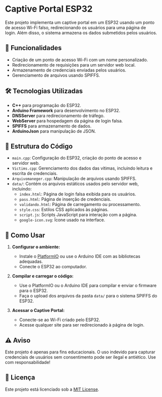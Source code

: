 # Captive Portal ESP32

Este projeto implementa um captive portal em um ESP32 usando um ponto de acesso Wi-Fi falso, redirecionando os usuários para uma página de login. Além disso, o sistema armazena os dados submetidos pelos usuários.

## 📌 Funcionalidades

- Criação de um ponto de acesso Wi-Fi com um nome personalizado.
- Redirecionamento de requisições para um servidor web local.
- Armazenamento de credenciais enviadas pelos usuários.
- Gerenciamento de arquivos usando SPIFFS.

## 🛠️ Tecnologias Utilizadas

- **C++** para programação do ESP32.
- **Arduino Framework** para desenvolvimento no ESP32.
- **DNSServer** para redirecionamento de tráfego.
- **WebServer** para hospedagem da página de login falsa.
- **SPIFFS** para armazenamento de dados.
- **ArduinoJson** para manipulação de JSON.

## 📂 Estrutura do Código

- `main.cpp`: Configuração do ESP32, criação do ponto de acesso e servidor web.
- `Victims.cpp`: Gerenciamento dos dados das vítimas, incluindo leitura e escrita de credenciais.
- `Arquivomaneger.cpp`: Manipulação de arquivos usando SPIFFS.
- `data/`: Contém os arquivos estáticos usados pelo servidor web, incluindo:
  - `index.html`: Página de login falsa exibida para os usuários.
  - `pass.html`: Página de inserção de credenciais.
  - `validando.html`: Página de carregamento ou processamento.
  - `style.css`: Estilos CSS aplicados às páginas.
  - `script.js`: Scripts JavaScript para interação com a página.
  - `google-icon.svg`: Ícone usado na interface.

## 🚀 Como Usar

1. **Configurar o ambiente:**
   - Instale o [PlatformIO](https://platformio.org/) ou use o Arduino IDE com as bibliotecas adequadas.
   - Conecte o ESP32 ao computador.

2. **Compilar e carregar o código:**
   - Use o PlatformIO ou o Arduino IDE para compilar e enviar o firmware para o ESP32.
   - Faça o upload dos arquivos da pasta `data/` para o sistema SPIFFS do ESP32.

3. **Acessar o Captive Portal:**
   - Conecte-se ao Wi-Fi criado pelo ESP32.
   - Acesse qualquer site para ser redirecionado à página de login.

## ⚠️ Aviso

Este projeto é apenas para fins educacionais. O uso indevido para capturar credenciais de usuários sem consentimento pode ser ilegal e antiético. Use com responsabilidade!

## 📜 Licença

Este projeto está licenciado sob a [MIT License](LICENSE).

